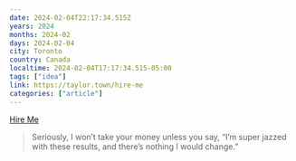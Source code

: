 ```yaml
---
date: 2024-02-04T22:17:34.515Z
years: 2024
months: 2024-02
days: 2024-02-04
city: Toronto
country: Canada
localtime: 2024-02-04T17:17:34.515-05:00
tags: ["idea"]
link: https://taylor.town/hire-me
categories: ["article"]
---
```

[Hire Me](https://taylor.town/hire-me)

> Seriously, I won’t take your money unless you say, “I’m super jazzed with these results, and there’s nothing I would change.”

